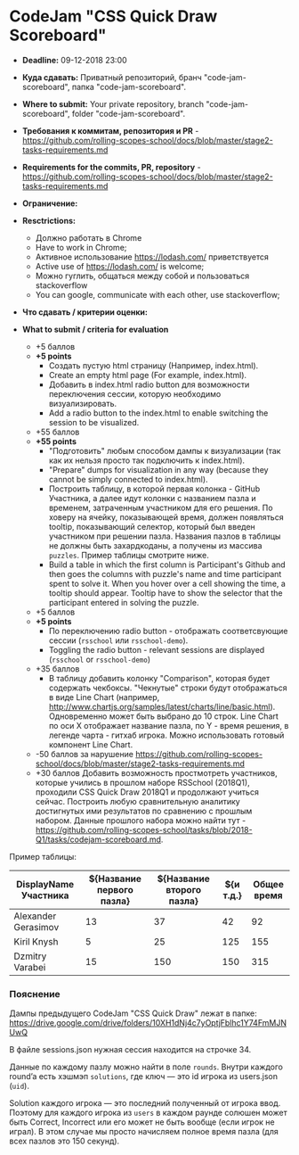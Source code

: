 # CodeJam "CSS Quick Draw Scoreboard"

- **Deadline:** 09-12-2018 23:00
- **Куда сдавать:** Приватный репозиторий, бранч "code-jam-scoreboard", папка "code-jam-scoreboard".
- **Where to submit:** Your private repository, branch "code-jam-scoreboard", folder "code-jam-scoreboard".
- **Требования к коммитам, репозитория и PR** - https://github.com/rolling-scopes-school/docs/blob/master/stage2-tasks-requirements.md
- **Requirements for the commits, PR, repository** - https://github.com/rolling-scopes-school/docs/blob/master/stage2-tasks-requirements.md 

- **Ограничение:**
- **Resctrictions:**
    - Должно работать в Chrome
    - Have to work in Chrome;
    - Активное использование https://lodash.com/ приветствуется 
    - Active use of https://lodash.com/ is welcome;
    - Можно гуглить, общаться между собой и пользоваться stackoverflow
    - You can google, communicate with each other, use stackoverflow;

- **Что сдавать / критерии оценки:**
- **What to submit / criteria for evaluation**
    - +5 баллов
    - **+5 points**
      - Создать пустую html страницу (Например, index.html). 
      - Create an empty html page (For example, index.html).
      - Добавить в index.html radio button для возможности переключения сессии, которую необходимо визуализировать.
      - Add a radio button to the index.html to enable switching the session to be visualized.
    - +55 баллов
    - **+55 points**
      - "Подготовить" любым способом дампы к визуализации (так как их нельзя просто так подключить к index.html).
      - "Prepare" dumps for visualization in any way (because they cannot be simply connected to index.html).
      - Построить таблицу, в которой первая колонка - GitHub Участника, а далее идут колонки с названием пазла и временем, затраченным участником для его решения. По ховеру на ячейку, показывающей время, должен появляться tooltip, показывающий селектор, который был введен участником при решении пазла. Названия пазлов в таблицы не должны быть захардкоданы, а получены из массива  `puzzles`. Пример таблицы смотрите ниже.
      - Build a table in which the first column is Participant's Github and then goes the columns with puzzle's name and time participant spent to solve it. When you hover over a cell showing the time, a tooltip should appear. Tooltip have to show the selector that the participant entered in solving the puzzle.
    - +5 баллов
    - **+5 points**
      - По переключению radio button - отображать соответсвующие сессии (`rsschool` или `rsschool-demo`).
      - Toggling the radio button - relevant sessions are displayed (`rsschool` or `rsschool-demo`)
    - +35 баллов
      - В таблицу добавить колонку "Comparison", которая будет содержать чекбоксы. "Чекнутые" строки будут отображаться в 
      виде Line Chart (например, http://www.chartjs.org/samples/latest/charts/line/basic.html). Одновременно может быть выбрано до 10 строк. Line Chart по оси Х отображает название пазла, по Y - время решения, в легенде чарта - гитхаб игрока.
      Можно использовать готовый компонент Line Chart. 
    - -50 баллов за нарушение https://github.com/rolling-scopes-school/docs/blob/master/stage2-tasks-requirements.md
    - +30 баллов Добавить возможность простмотреть участников, которые учились в прошлом наборе RSSchool (2018Q1), проходили CSS Quick Draw 2018Q1 и продолжают учиться сейчас. Построить любую сравнительную аналитику достигнутых ими результатов по сравнению с прошлым набором. Данные прошлого набора можно найти тут - https://github.com/rolling-scopes-school/tasks/blob/2018-Q1/tasks/codejam-scoreboard.md.
 
Пример таблицы:
  
| DisplayName Участника  | ${Название первого пазла} | ${Название второго пазла} | ${и т.д.} | Общее время |
|-----------|-------------|-------------|-------------|-------------|
| Alexander Gerasimov | 13 | 37 | 42 | 92 |
| Kiril Knysh | 5 | 25 | 125 | 155 |
| Dzmitry Varabei | 15 | 150 | 150 | 315 |  

### Пояснение
Дампы предыдущего CodeJam "CSS Quick Draw" лежат в папке:
https://drive.google.com/drive/folders/10XH1dNj4c7yOptjFblhc1Y74FmMJNUwQ

В файле sessions.json нужная сессия находится на строчке 34. 

Данные по каждому пазлу можно найти в поле `rounds`. Внутри каждого round’a есть хэшмэп `solutions`, где ключ — это id игрока из users.json (`uid`).

Solution каждого игрока — это последний полученный от игрока ввод.
Поэтому для каждого игрока из `users` в каждом раунде солюшен может быть Correct, Incorrect или его может не быть вообще
(если игрок не играл). В этом случае мы просто начисляем полное время пазла (для всех пазлов это 150 секунд).


